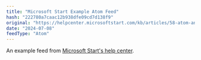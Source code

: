```yaml
---
title: "Microsoft Start Example Atom Feed"
hash: "222780a7caac12b938dfe09cd7d138f9"
original: "https://helpcenter.microsoftstart.com/kb/articles/58-atom-and-rss-code-examples#atom-article-feed"
date: "2024-07-08"
feedType: "Atom"
---
```


An example feed from [Microsoft Start's help center](https://helpcenter.microsoftstart.com/kb/articles/58-atom-and-rss-code-examples).